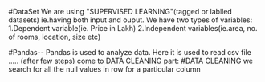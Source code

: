 #DataSet
We are using "SUPERVISED LEARNING"(tagged or lablled datasets) ie.having both input and ouput.
We have two types of variables:
    1.Dependent variable(ie. Price in Lakh)
    2.Independent variables(ie.area, no. of rooms, location, size etc)

#Pandas-- Pandas is used to analyze data. 
            Here it is used to read csv file
.....
(after few steps) come to DATA CLEANING part:
#DATA CLEANING
    we search for all the null values in row for a particular column 
